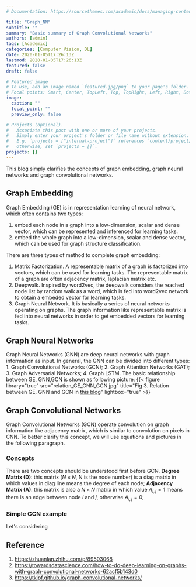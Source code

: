 ```yaml
---
# Documentation: https://sourcethemes.com/academic/docs/managing-content/

title: "Graph_NN"
subtitle: ""
summary: "Basic summary of Graph Convolutional Networks"
authors: [admin]
tags: [Academic]
categories: [Computer Vision, DL]
date: 2020-01-05T17:26:13Z
lastmod: 2020-01-05T17:26:13Z
featured: false
draft: false

# Featured image
# To use, add an image named `featured.jpg/png` to your page's folder.
# Focal points: Smart, Center, TopLeft, Top, TopRight, Left, Right, BottomLeft, Bottom, BottomRight.
image:
  caption: ""
  focal_point: ""
  preview_only: false

# Projects (optional).
#   Associate this post with one or more of your projects.
#   Simply enter your project's folder or file name without extension.
#   E.g. `projects = ["internal-project"]` references `content/project/deep-learning/index.md`.
#   Otherwise, set `projects = []`.
projects: []
---
```

This blog simply clarifies the concepts of graph embedding, graph neural networks and graph convolutional networks.

## Graph Embedding
Graph Embedding (GE) is in representation learning of neural network, which often contains two types:
1. embed each node in a graph into a low-dimension, scalar and dense vector, which can be represented and inferenced for learning tasks.
2. embed the whole graph into a low-dimension, scalar and dense vector, which can be used for graph structure classification.

There are three types of method to complete graph embedding:
1. Matrix  Factorization. A representable matrix of a graph is factorized into vectors, which can be used for learning tasks. The representable matrix of a graph are often adjacency matrix, laplacian matrix etc.
2. Deepwalk. Inspired by word2vec, the deepwalk considers the reached node list by random walk as a word, which is fed into word2vec network to obtain a embeded vector for learning tasks.
3. Graph Neural Network. It is basically a series of neural networks operating on graphs. The graph information like representable matrix is fed into neural networks in order to get embedded vectors for learning tasks.

## Graph Neural Networks
Graph Neural Networks (GNN) are deep neural networks with graph information as input. In general, the GNN can be divided into different types: 1. Graph Convolutional Networks (GCN); 2. Graph Attention Networks (GAT); 3. Graph Adversarial Networks; 4. Graph LSTM. The basic relationship between GE, GNN,GCN is shown as following picture: 
{{< figure library="true" src="relation_GE_GNN_GCN.jpg" title="Fig 3. Relation between GE, GNN and GCN in [this blog](https://zhuanlan.zhihu.com/p/89503068)" lightbox="true" >}} 

## Graph Convolutional Networks
Graph Convolutional Networks (GCN) operate convolution on graph information like adjacency matrix, which is similar to convolution on pixels in CNN. To better clarify this concept, we will use equations and pictures in the following paragraph.

### Concepts
There are two concepts should be understood first before GCN.
**Degree Matrix (D)**: this matrix ($N \times N$, N is the node number) is a diag matrix in which values in diag line means the degree of each node; **Adjacency Matrix (A)**: this matrix is also a $N \times N$ matrix in which value $A_{i,j}=1$ means there is an edge between node $i$ and $j$, otherwise $A_{i,j}=0$; 

### Simple GCN example
Let's considering 


## Reference
1. https://zhuanlan.zhihu.com/p/89503068
2. https://towardsdatascience.com/how-to-do-deep-learning-on-graphs-with-graph-convolutional-networks-62acf5b143d0
3. https://tkipf.github.io/graph-convolutional-networks/
